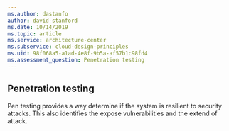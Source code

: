 ```yaml
---
ms.author: dastanfo
author: david-stanford
ms.date: 10/14/2019
ms.topic: article
ms.service: architecture-center
ms.subservice: cloud-design-principles
ms.uid: 98f068a5-a1ad-4e8f-9b5a-af57b1c98fd4
ms.assessment_question: Penetration testing
---
```

## Penetration testing

Pen testing provides a way determine if the system is resilient to security attacks. This also identifies the expose vulnerabilities and the extend of attack.
